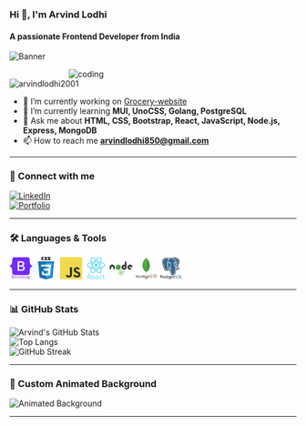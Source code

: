 
### Hi 👋, I'm Arvind Lodhi  
#### A passionate Frontend Developer from India   

![Banner](https://your-banner-image-url.com)  

<img align="right" alt="coding" width="400px" src="https://media.licdn.com/dms/image/v2/D5622AQECf15AQb5TuQ/feedshare-shrink_800/feedshare-shrink_800/0/1731130253222?e=2147483647&v=beta&t=x-veGJBmgHF4qVOl9WjQRPbZDON4vG7EHAZWYylEXMc" />  

<p align="left"> <img src="https://komarev.com/ghpvc/?username=arvindlodhi2001&label=Profile%20views&color=0e75b6&style=flat" alt="arvindlodhi2001" /> </p>  

- 🔭 I’m currently working on [Grocery-website](https://grocery-website-psi.vercel.app/)  
- 🌱 I’m currently learning **MUI, UnoCSS, Golang, PostgreSQL**  
- 💬 Ask me about **HTML, CSS, Bootstrap, React, JavaScript, Node.js, Express, MongoDB**  
- 📫 How to reach me **arvindlodhi850@gmail.com**  

---  

### 🚀 Connect with me  
[![LinkedIn](https://img.shields.io/badge/-LinkedIn-blue?style=flat-square&logo=linkedin)](https://www.linkedin.com/in/your-profile)  
[![Portfolio](https://img.shields.io/badge/-Portfolio-24292e?style=flat-square&logo=web)](https://your-portfolio-link.com)  

---  

### 🛠️ Languages & Tools  
<p align="left">  
<a href="https://getbootstrap.com" target="_blank"> <img src="https://raw.githubusercontent.com/devicons/devicon/master/icons/bootstrap/bootstrap-plain-wordmark.svg" alt="bootstrap" width="40" height="40"/></a>  
<a href="https://www.w3schools.com/css/" target="_blank"> <img src="https://raw.githubusercontent.com/devicons/devicon/master/icons/css3/css3-original-wordmark.svg" alt="css3" width="40" height="40"/></a>  
<a href="https://developer.mozilla.org/en-US/docs/Web/JavaScript" target="_blank"> <img src="https://raw.githubusercontent.com/devicons/devicon/master/icons/javascript/javascript-original.svg" alt="javascript" width="40" height="40"/></a>  
<a href="https://reactjs.org/" target="_blank"> <img src="https://raw.githubusercontent.com/devicons/devicon/master/icons/react/react-original-wordmark.svg" alt="react" width="40" height="40"/></a>  
<a href="https://nodejs.org" target="_blank"> <img src="https://raw.githubusercontent.com/devicons/devicon/master/icons/nodejs/nodejs-original-wordmark.svg" alt="nodejs" width="40" height="40"/></a>  
<a href="https://www.mongodb.com/" target="_blank"> <img src="https://raw.githubusercontent.com/devicons/devicon/master/icons/mongodb/mongodb-original-wordmark.svg" alt="mongodb" width="40" height="40"/></a>  
<a href="https://www.postgresql.org" target="_blank"> <img src="https://raw.githubusercontent.com/devicons/devicon/master/icons/postgresql/postgresql-original-wordmark.svg" alt="postgresql" width="40" height="40"/></a>  
</p>  

---  

### 📊 GitHub Stats  
![Arvind's GitHub Stats](https://github-readme-stats.vercel.app/api?username=arvindlodhi2001&show_icons=true&theme=radical)  
![Top Langs](https://github-readme-stats.vercel.app/api/top-langs/?username=arvindlodhi2001&layout=compact&theme=radical)  
![GitHub Streak](https://github-readme-streak-stats.herokuapp.com/?user=arvindlodhi2001&theme=radical)  

---  

### 🎨 Custom Animated Background  
![Animated Background](https://your-animated-background-url.com)  

---  
